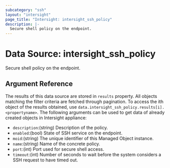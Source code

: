 ```yaml
---
subcategory: "ssh"
layout: "intersight"
page_title: "Intersight: intersight_ssh_policy"
description: |-
  Secure shell policy on the endpoint.
---
```


# Data Source: intersight_ssh_policy
Secure shell policy on the endpoint.
## Argument Reference
The results of this data source are stored in `results` property.
All objects matching the filter criteria are fetched through pagination.
To access the ith object of the results obtained, use `data.intersight_ssh_policy.results[i].<propertyname>`.
The following arguments can be used to get data of already created objects in Intersight appliance:
* `description`:(string) Description of the policy. 
* `enabled`:(bool) State of SSH service on the endpoint. 
* `moid`:(string) The unique identifier of this Managed Object instance. 
* `name`:(string) Name of the concrete policy. 
* `port`:(int) Port used for secure shell access. 
* `timeout`:(int) Number of seconds to wait before the system considers a SSH request to have timed out. 
 